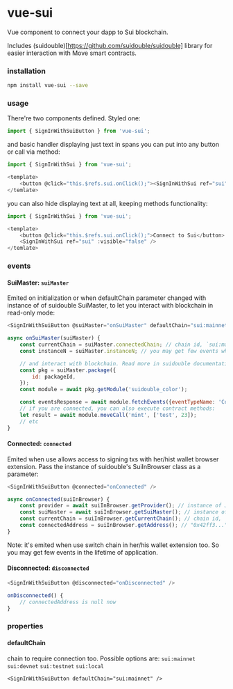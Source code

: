 # vue-sui

Vue component to connect your dapp to Sui blockchain.

Includes (suidouble)[https://github.com/suidouble/suidouble] library for easier interaction with Move smart contracts.

### installation

```bash
npm install vue-sui --save
```

### usage

There're two components defined. Styled one:

```javascript
import { SignInWithSuiButton } from 'vue-sui';
```

and basic handler displaying just text in spans you can put into any button or call via method:

```javascript
import { SignInWithSui } from 'vue-sui';

<template>
    <button @click="this.$refs.sui.onClick();"><SignInWithSui ref="sui" /></button>
</temlate>
```

you can also hide displaying text at all, keeping methods functionality:

```javascript
import { SignInWithSui } from 'vue-sui';

<template>
    <button @click="this.$refs.sui.onClick();">Connect to Sui</button>
    <SignInWithSui ref="sui" :visible="false" />
</temlate>
```

### events

#### SuiMaster: `suiMaster`

Emited on initialization or when defaultChain parameter changed with instance of of suidouble SuiMaster, to let you interact with blockchain in read-only mode:

```javascript
<SignInWithSuiButton @suiMaster="onSuiMaster" defaultChain="sui:mainnet" />

async onSuiMaster(suiMaster) {
    const currentChain = suiMaster.connectedChain; // chain id, `sui:mainnet`  `sui:testnet` etc
    const instanceN = suiMaster.instanceN; // you may get few events when state changed, so you may check if it's same instance you had before

    // and interact with blockchain. Read more in suidouble documentation
    const pkg = suiMaster.package({
        id: packageId,
    });
    const module = await pkg.getModule('suidouble_color');

    const eventsResponse = await module.fetchEvents({eventTypeName: 'ColorCreated', order: 'descending'});
    // if you are connected, you can also execute contract methods:
    let result = await module.moveCall('mint', ['test', 23]);
    // etc
}
```

#### Connected: `connected`

Emited when use allows access to signing txs with her/hist wallet browser extension. Pass the instance of suidouble's SuiInBrowser class as a parameter:

```javascript
<SignInWithSuiButton @connected="onConnected" />

async onConnected(suiInBrowser) {
    const provider = await suiInBrowser.getProvider(); // instance of JsonRpcProvider
    const suiMaster = await suiInBrowser.getSuiMaster(); // instance of suidouble SuiMaster instance
    const currentChain = suiInBrowser.getCurrentChain(); // chain id, `sui:mainnet`  `sui:testnet` etc
    const connectedAddress = suiInBrowser.getAddress(); // "0x42ff3..."
}
```

Note: it's emited when use switch chain in her/his wallet extension too. So you may get few events in the lifetime of application.

#### Disconnected: `disconnected`

```javascript
<SignInWithSuiButton @disconnected="onDisconnected" />

onDisconnected() {
    // connectedAddress is null now
}
```

### properties

#### defaultChain

chain to require connection too. Possible options are: `sui:mainnet` `sui:devnet` `sui:testnet` `sui:local`
```vue
<SignInWithSuiButton defaultChain="sui:mainnet" />
```



